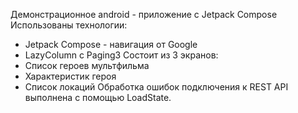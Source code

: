 Демонстрационное android - приложение с Jetpack Compose
Использованы технологии:
- Jetpack Compose - навигация от Google
- LazyColumn c Paging3
Состоит из 3 экранов:
- Список героев мультфильма
- Характеристик героя
- Список локаций
Обработка ошибок подключения к REST API выполнена с помощью LoadState.
  
